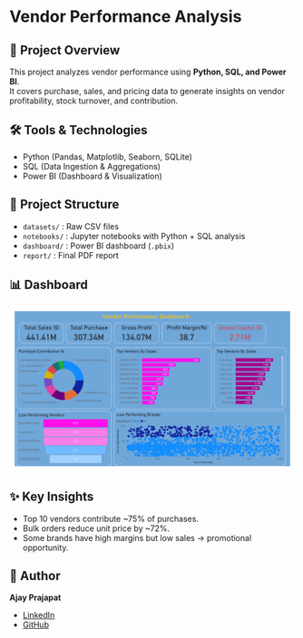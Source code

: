 # Vendor Performance Analysis

## 📌 Project Overview
This project analyzes vendor performance using **Python, SQL, and Power BI**.  
It covers purchase, sales, and pricing data to generate insights on vendor profitability, stock turnover, and contribution.

## 🛠 Tools & Technologies
- Python (Pandas, Matplotlib, Seaborn, SQLite)
- SQL (Data Ingestion & Aggregations)
- Power BI (Dashboard & Visualization)

## 📂 Project Structure
- `datasets/` : Raw CSV files
- `notebooks/` : Jupyter notebooks with Python + SQL analysis
- `dashboard/` : Power BI dashboard (`.pbix`)
- `report/` : Final PDF report

## 📊 Dashboard
<img src="https://github.com/AjayPrajapath/Vendor-Performance-Analysis/blob/main/Dashboard/Vendor%20Performance%20Analysis.pdf" alt="Dashboard Screenshot" width="600"/>

## ✨ Key Insights
- Top 10 vendors contribute ~75% of purchases.
- Bulk orders reduce unit price by ~72%.
- Some brands have high margins but low sales → promotional opportunity.

## 👤 Author
**Ajay Prajapat**  
- [LinkedIn](https://www.linkedin.com/in/ajay-prajapat235/)  
- [GitHub](https://github.com/AjayPrajapath)

